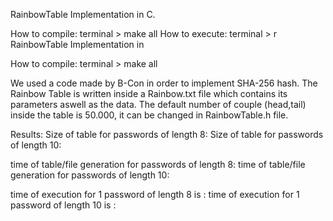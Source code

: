 RainbowTable Implementation in C.

How to compile:
  terminal > make all
How to execute:
  terminal > r
  RainbowTable Implementation in

How to compile:
    terminal > make all

We used a code made by B-Con in order to implement SHA-256 hash.
The Rainbow Table is written inside a Rainbow.txt file which contains its parameters aswell as the data.
The default number of couple (head,tail) inside the table is 50.000, it can be changed in RainbowTable.h file.

Results:
  Size of table for passwords of length 8:
  Size of table for passwords of length 10:

  time of table/file generation for passwords of length 8:
  time of table/file generation for passwords of length 10:

  time of execution for 1 password of length 8 is :
  time of execution for 1 password of length 10 is :
